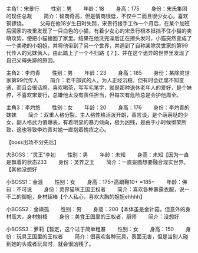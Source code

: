 主角1：宋景行
　　性别：男
　　年龄：18
　　身高：175
　　身份：宋氏集团的现任总裁
　　简介：智商奇高，但是情商很低，不仅中二而且很少女心，喜欢铜锣烧。
　　      父母在他18岁生日时失踪，宋景行接手工作一个月后，在某个加班后回家的夜里发现了一只白色的小猫，有着少女心的宋景行根本抵挡不住小猫的卖萌攻势，便把小猫接回了家里。结果在他洗完澡后正在擦头发时，小猫突然变成了一个美艳的小姐姐，并将他带到了另一个世界，并遇到了自称某除灵世家的第99代传人的兄妹俩人，由此踏上了一个不归路【？】，并在这个诡异的世界里发现了自己父母失踪的原因。

主角2：李灼青
　　性别：男
　　年龄：23
　　身高：185
　　身份：某除灵世家第99代传人
　　简介：老干部式的人，为人正经沉稳，但有时会迂腐不知变通，而且会很话痨。喜欢喝茶，写写毛笔字，就是那种退休老年人的爱好，是个妹控，不喜欢宋景行，总嫌他太没有责任担当，但每次有危险总是会护他周全。

主角3：李灼悠
　　性别：女
　　年龄：20
　　身高：176
　　身份：李灼青的妹妹
　　简介：双重人格分裂，主人格性格活泼开朗，善言谈，是个萌萌哒的少女，副人格武力值爆表，有着明显的暴力倾向，极为凶残，是由于小时候绑架所致，这也导致李灼青对她一直抱着愧疚之心。


【boss出场不分先后】

大BOSS：“灵王”李初
　　性别：男
　　年龄：未知
　　身高：未知【因为一直是飘着的状态233
　　身份：灵界之王
　　简介：一直妄图想要融合现实世界。【其他没想好

小BOSS1：金泯
　　性别：女
　　身高：175+高跟鞋10+ =185+
　　年龄：佛曰：不可说
　　身份：灵界猫咪王国王权者
　　简介：喜欢各种暴露衣服，说一不二的御姐，身材超棒【个人私心，喜欢大胸的姐姐ehhhh】

小BOSS2：金禛孤
　　性别：男
　　身高：200【本体虽是金针菇，但意外的身材高大，身材魁梧
　　身份：美食王国里的王权者，厨师
　　简介：没想好

小BOSS3：萝莉【暂定，这个过于简单粗暴
　　性别：女
　　身高：150
　　身份：玩具王国里的王权者
　　简介：很喜欢各种玩具，表面无害，但是当别人碰到她的头或者玩具时，就会很凶残了。
